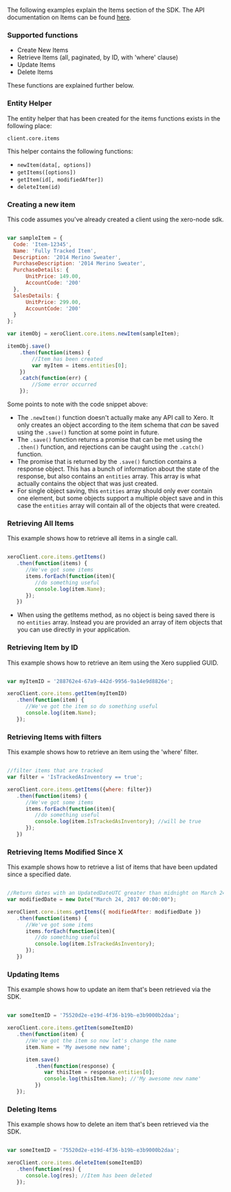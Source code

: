 The following examples explain the Items section of the SDK.  The API documentation on Items can be found [here](https://developer.xero.com/documentation/api/items).

### Supported functions

* Create New Items
* Retrieve Items (all, paginated, by ID, with 'where' clause)
* Update Items
* Delete Items

These functions are explained further below.

### Entity Helper

The entity helper that has been created for the items functions exists in the following place:

`client.core.items`

This helper contains the following functions:

* `newItem(data[, options])`
* `getItems([options])`
* `getItem(id[, modifiedAfter])`
* `deleteItem(id)`

### Creating a new item

This code assumes you've already created a client using the xero-node sdk. 

```javascript

var sampleItem = {
  Code: 'Item-12345',
  Name: 'Fully Tracked Item',
  Description: '2014 Merino Sweater',
  PurchaseDescription: '2014 Merino Sweater',
  PurchaseDetails: {
      UnitPrice: 149.00,
      AccountCode: '200'
  },
  SalesDetails: {
      UnitPrice: 299.00,
      AccountCode: '200'
  }
};

var itemObj = xeroClient.core.items.newItem(sampleItem);

itemObj.save()
    .then(function(items) {
        //Item has been created 
        var myItem = items.entities[0];
    })
    .catch(function(err) {
        //Some error occurred
    });
```

Some points to note with the code snippet above:

* The `.newItem()` function doesn't actually make any API call to Xero.  It only creates an object according to the item schema that _can_ be saved using the `.save()` function at some point in future.
* The `.save()` function returns a promise that can be met using the `.then()` function, and rejections can be caught using the `.catch()` function.
* The promise that is returned by the `.save()` function contains a response object.  This has a bunch of information about the state of the response, but also contains an `entities` array.  This array is what actually contains the object that was just created. 
* For single object saving, this `entities` array should only ever contain one element, but some objects support a multiple object save and in this case the `entities` array will contain all of the objects that were created.

### Retrieving All Items

This example shows how to retrieve all items in a single call.

```javascript

xeroClient.core.items.getItems()
   .then(function(items) {
      //We've got some items
      items.forEach(function(item){
         //do something useful
         console.log(item.Name);
      });
   })
```

* When using the getItems method, as no object is being saved there is no `entities` array.  Instead you are provided an array of item objects that you can use directly in your application.

### Retrieving Item by ID

This example shows how to retrieve an item using the Xero supplied GUID.

```javascript

var myItemID = '288762e4-67a9-442d-9956-9a14e9d8826e';

xeroClient.core.items.getItem(myItemID)
   .then(function(item) {
      //We've got the item so do something useful
      console.log(item.Name);
   });
```

### Retrieving Items with filters

This example shows how to retrieve an item using the 'where' filter.

```javascript

//filter items that are tracked
var filter = 'IsTrackedAsInventory == true';

xeroClient.core.items.getItems({where: filter})
   .then(function(items) {
      //We've got some items
      items.forEach(function(item){
         //do something useful
         console.log(item.IsTrackedAsInventory); //will be true
      });
   })
```

### Retrieving Items Modified Since X

This example shows how to retrieve a list of items that have been updated since a specified date.

```javascript

//Return dates with an UpdatedDateUTC greater than midnight on March 24th, 2017.
var modifiedDate = new Date("March 24, 2017 00:00:00");

xeroClient.core.items.getItems({ modifiedAfter: modifiedDate })
   .then(function(items) {
      //We've got some items
      items.forEach(function(item){
         //do something useful
         console.log(item.IsTrackedAsInventory);
      });
   })
```

### Updating Items

This example shows how to update an item that's been retrieved via the SDK.

```javascript

var someItemID = '75520d2e-e19d-4f36-b19b-e3b9000b2daa';

xeroClient.core.items.getItem(someItemID)
   .then(function(item) {
      //We've got the item so now let's change the name
      item.Name = 'My awesome new name';

      item.save()
         .then(function(response) {
            var thisItem = response.entities[0];
            console.log(thisItem.Name); //'My awesome new name'
         })
   });
```

### Deleting Items

This example shows how to delete an item that's been retrieved via the SDK.

```javascript

var someItemID = '75520d2e-e19d-4f36-b19b-e3b9000b2daa';

xeroClient.core.items.deleteItem(someItemID)
   .then(function(res) {
      console.log(res); //Item has been deleted
   });
```